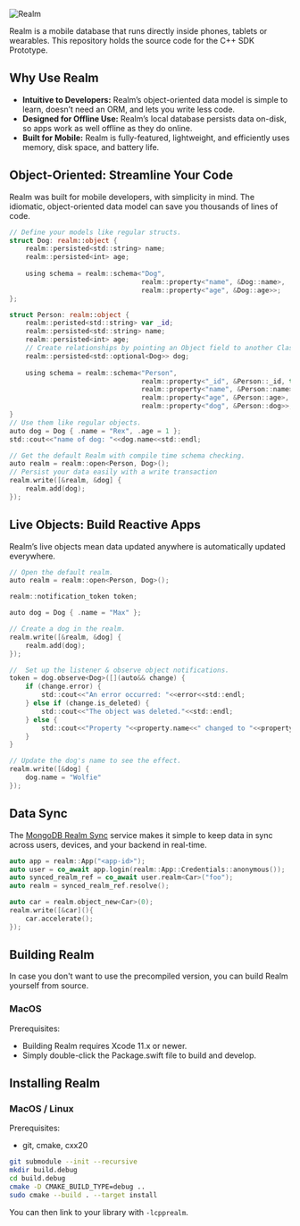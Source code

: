![Realm](https://github.com/realm/realm-cocoa/raw/master/logo.png)

Realm is a mobile database that runs directly inside phones, tablets or wearables.
This repository holds the source code for the C++ SDK Prototype.

## Why Use Realm

* **Intuitive to Developers:** Realm’s object-oriented data model is simple to learn, doesn’t need an ORM, and lets you write less code.
* **Designed for Offline Use:** Realm’s local database persists data on-disk, so apps work as well offline as they do online.
* **Built for Mobile:** Realm is fully-featured, lightweight, and efficiently uses memory, disk space, and battery life.

## Object-Oriented: Streamline Your Code

Realm was built for mobile developers, with simplicity in mind. The idiomatic, object-oriented data model can save you thousands of lines of code.

```swift
// Define your models like regular structs.
struct Dog: realm::object {
    realm::persisted<std::string> name;
    realm::persisted<int> age;
    
    using schema = realm::schema<"Dog",
                                 realm::property<"name", &Dog::name>,
                                 realm::property<"age", &Dog::age>>;
};

struct Person: realm::object {
    realm::peristed<std::string> var _id;
    realm::persisted<std::string> name;
    realm::persisted<int> age;
    // Create relationships by pointing an Object field to another Class
    realm::persisted<std::optional<Dog>> dog;
    
    using schema = realm::schema<"Person",
                                 realm::property<"_id", &Person::_id, true>, // primary key
                                 realm::property<"name", &Person::name>,
                                 realm::property<"age", &Person::age>,
                                 realm::property<"dog", &Person::dog>>;
}
// Use them like regular objects.
auto dog = Dog { .name = "Rex", .age = 1 };
std::cout<<"name of dog: "<<dog.name<<std::endl;

// Get the default Realm with compile time schema checking.
auto realm = realm::open<Person, Dog>();
// Persist your data easily with a write transaction 
realm.write([&realm, &dog] {
    realm.add(dog);
});
```
## Live Objects: Build Reactive Apps
Realm’s live objects mean data updated anywhere is automatically updated everywhere.
```swift
// Open the default realm.
auto realm = realm::open<Person, Dog>();

realm::notification_token token;

auto dog = Dog { .name = "Max" };

// Create a dog in the realm.
realm.write([&realm, &dog] {
    realm.add(dog);
});

//  Set up the listener & observe object notifications.
token = dog.observe<Dog>([](auto&& change) {
    if (change.error) {
        std::cout<<"An error occurred: "<<error<<std::endl;
    } else if (change.is_deleted) {
        std::cout<<"The object was deleted."<<std::endl;
    } else {
        std::cout<<"Property "<<property.name<<" changed to "<<property.new_value<<std::endl;
    }
}

// Update the dog's name to see the effect.
realm.write([&dog] {
    dog.name = "Wolfie"
});
```

## Data Sync
The [MongoDB Realm Sync](https://www.mongodb.com/realm/mobile/sync) service makes it simple to keep data in sync across users, devices, and your backend in real-time.
```cpp
auto app = realm::App("<app-id>");
auto user = co_await app.login(realm::App::Credentials::anonymous());
auto synced_realm_ref = co_await user.realm<Car>("foo");
auto realm = synced_realm_ref.resolve();

auto car = realm.object_new<Car>(0);
realm.write([&car](){
    car.accelerate();
});
```

## Building Realm

In case you don't want to use the precompiled version, you can build Realm yourself from source.

### MacOS

Prerequisites:

* Building Realm requires Xcode 11.x or newer.
* Simply double-click the Package.swift file to build and develop.

## Installing Realm

### MacOS / Linux

Prerequisites:

* git, cmake, cxx20

```sh
git submodule --init --recursive
mkdir build.debug
cd build.debug
cmake -D CMAKE_BUILD_TYPE=debug ..
sudo cmake --build . --target install  
```

You can then link to your library with `-lcpprealm`.
 
<img style="width: 0px; height: 0px;" src="https://3eaz4mshcd.execute-api.us-east-1.amazonaws.com/prod?s=https://github.com/realm/realm-cocoa#README.md">
